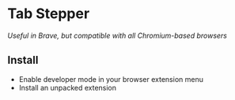 # Tab Stepper

*Useful in Brave, but compatible with all Chromium-based browsers*

## Install

* Enable developer mode in your browser extension menu
* Install an unpacked extension
